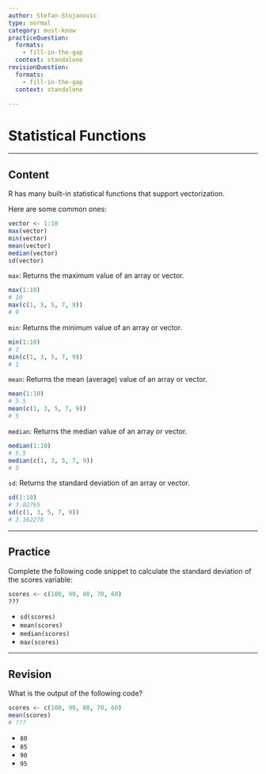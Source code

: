 ```yaml
---
author: Stefan-Stojanovic
type: normal
category: must-know
practiceQuestion:
  formats:
    - fill-in-the-gap
  context: standalone
revisionQuestion:
  formats:
    - fill-in-the-gap
  context: standalone

---
```


# Statistical Functions

---

## Content

R has many built-in statistical functions that support vectorization.

Here are some common ones:
```r
vector <- 1:10
max(vector)
min(vector)
mean(vector)
median(vector)
sd(vector)
```

`max`: Returns the maximum value of an array or vector.
```r
max(1:10)
# 10
max(c(1, 3, 5, 7, 9))
# 9
```

`min`: Returns the minimum value of an array or vector.
```r
min(1:10)
# 1
min(c(1, 3, 5, 7, 9))
# 1
```

`mean`: Returns the mean (average) value of an array or vector.
```r
mean(1:10)
# 5.5
mean(c(1, 3, 5, 7, 9))
# 5
```

`median`: Returns the median value of an array or vector.
```r
median(1:10)
# 5.5
median(c(1, 3, 5, 7, 9))
# 5
```

`sd`: Returns the standard deviation of an array or vector.
```r
sd(1:10)
# 3.02765
sd(c(1, 3, 5, 7, 9))
# 3.162278
```

---
## Practice

Complete the following code snippet to calculate the standard deviation of the scores variable:
```r
scores <- c(100, 90, 80, 70, 60)
???
```

- `sd(scores)`
- `mean(scores)`
- `median(scores)`
- `max(scores)`


---
## Revision

What is the output of the following code?

```r
scores <- c(100, 90, 80, 70, 60)
mean(scores)
# ???
```


- `80`
- `85`
- `90`
- `95`
